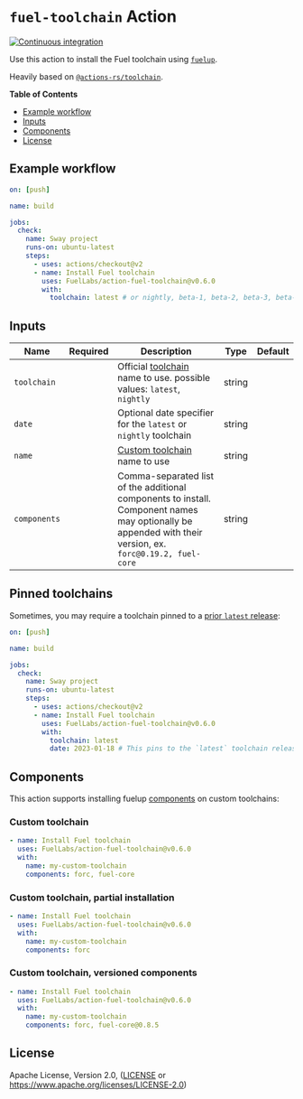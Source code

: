 # `fuel-toolchain` Action

[![Continuous integration](https://github.com/FuelLabs/action-fuel-toolchain/actions/workflows/ci.yml/badge.svg)](https://github.com/FuelLabs/action-fuel-toolchain/actions/workflows/ci.yml)

Use this action to install the Fuel toolchain using [`fuelup`](https://github.com/FuelLabs/fuelup).

Heavily based on [`@actions-rs/toolchain`](https://github.com/actions-rs/toolchain).

**Table of Contents**

- [Example workflow](#example-workflow)
- [Inputs](#inputs)
- [Components](#components)
- [License](#license)

## Example workflow

```yaml
on: [push]

name: build

jobs:
  check:
    name: Sway project
    runs-on: ubuntu-latest
    steps:
      - uses: actions/checkout@v2
      - name: Install Fuel toolchain
        uses: FuelLabs/action-fuel-toolchain@v0.6.0
        with:
          toolchain: latest # or nightly, beta-1, beta-2, beta-3, beta-4, beta-5
```

## Inputs

| Name         | Required | Description                                                                                                                                                       | Type   | Default |
| ------------ | :------: | ----------------------------------------------------------------------------------------------------------------------------------------------------------------- | ------ | ------- |
| `toolchain`  |          | Official [toolchain](https://install.fuel.network/master/concepts/toolchains.html#toolchain-specification) name to use. possible values: `latest`, `nightly` | string |         |
| `date`       |          | Optional date specifier for the `latest` or `nightly` toolchain                                                                                                   | string |         |
| `name`       |          | [Custom toolchain](https://install.fuel.network/master/concepts/toolchains.html#custom-toolchains) name to use                                               | string |         |
| `components` |          | Comma-separated list of the additional components to install. Component names may optionally be appended with their version, ex. `forc@0.19.2, fuel-core`         | string |         |

## Pinned toolchains

Sometimes, you may require a toolchain pinned to a [prior `latest` release](https://github.com/FuelLabs/fuelup/blob/4d110974605f70ac2c8b6a550379185750bc2c43/channels/latest/channel-fuel-latest-2023-01-18.toml):

```yaml
on: [push]

name: build

jobs:
  check:
    name: Sway project
    runs-on: ubuntu-latest
    steps:
      - uses: actions/checkout@v2
      - name: Install Fuel toolchain
        uses: FuelLabs/action-fuel-toolchain@v0.6.0
        with:
          toolchain: latest 
          date: 2023-01-18 # This pins to the `latest` toolchain released on 2023-01-18 (YYYY-MM-DD)
```

## Components

This action supports installing fuelup [components](https://install.fuel.network/master/concepts/components.html) on custom toolchains:

### Custom toolchain

```yaml
- name: Install Fuel toolchain
  uses: FuelLabs/action-fuel-toolchain@v0.6.0
  with:
    name: my-custom-toolchain
    components: forc, fuel-core
```

### Custom toolchain, partial installation

```yaml
- name: Install Fuel toolchain
  uses: FuelLabs/action-fuel-toolchain@v0.6.0
  with:
    name: my-custom-toolchain
    components: forc
```

### Custom toolchain, versioned components

```yaml
- name: Install Fuel toolchain
  uses: FuelLabs/action-fuel-toolchain@v0.6.0
  with:
    name: my-custom-toolchain
    components: forc, fuel-core@0.8.5
```

## License

Apache License, Version 2.0, ([LICENSE](./LICENSE) or <https://www.apache.org/licenses/LICENSE-2.0>)
